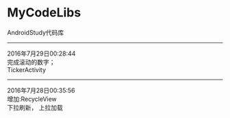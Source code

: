 # MyCodeLibs
AndroidStudy代码库	
_____________________
2016年7月29日00:28:44   
完成滚动的数字；  
TickerActivity  
_____________________
2016年7月28日00:35:56	
增加:RecycleView  
下拉刷新， 上拉加载

